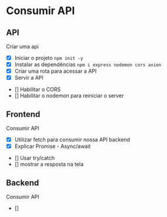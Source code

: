 #   Consumir API


##  API

Criar uma api
-  [x]  Iniciar o projeto `npm init -y`
-  [x]  Instalar as dependências `npm i express nodemon cors axion`
-  [x]  Criar uma rota para acessar a API <!-- arquivo (server.js) -->
-  [x]  Servir a API   <!-- com a função (app.get no arquivo (server.js)) -->
-  []  Habilitar o CORS
-  []  Habilitar o nodemon para reiniciar o server


##  Frontend
Consumir API

-  [x]  Utilizar fetch para consumir nossa API backend
-  [x]  Explicar Promise - Async/await <!-- promete resposta -->
-  []  Usar try/catch <!--captura erros-->
-  []  mostrar a resposta na tela


##  Backend
Consumir API

-  []  